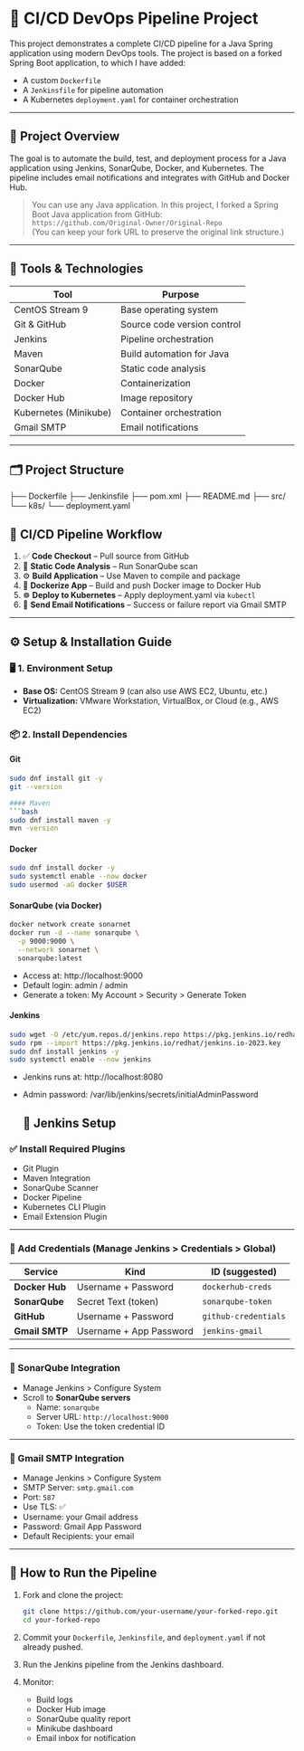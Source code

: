 # 🚀 CI/CD DevOps Pipeline Project

This project demonstrates a complete CI/CD pipeline for a Java Spring application using modern DevOps tools. The project is based on a forked Spring Boot application, to which I have added:

- A custom `Dockerfile`
- A `Jenkinsfile` for pipeline automation
- A Kubernetes `deployment.yaml` for container orchestration

---

## 📌 Project Overview

The goal is to automate the build, test, and deployment process for a Java application using Jenkins, SonarQube, Docker, and Kubernetes. The pipeline includes email notifications and integrates with GitHub and Docker Hub.

> You can use any Java application. In this project, I forked a Spring Boot Java application from GitHub:  
> `https://github.com/Original-Owner/Original-Repo`  
> (You can keep your fork URL to preserve the original link structure.)

---

## 🧰 Tools & Technologies

| Tool           | Purpose                              |
|----------------|--------------------------------------|
| CentOS Stream 9 | Base operating system                |
| Git & GitHub   | Source code version control          |
| Jenkins        | Pipeline orchestration               |
| Maven          | Build automation for Java            |
| SonarQube      | Static code analysis                 |
| Docker         | Containerization                     |
| Docker Hub     | Image repository                     |
| Kubernetes (Minikube) | Container orchestration        |
| Gmail SMTP     | Email notifications                  |

---

## 🗂️ Project Structure

├── Dockerfile ├── Jenkinsfile ├── pom.xml ├── README.md ├── src/ └── k8s/ └── deployment.yaml

## 🔄 CI/CD Pipeline Workflow

1. ✅ **Code Checkout** – Pull source from GitHub
2. 🧪 **Static Code Analysis** – Run SonarQube scan
3. ⚙️ **Build Application** – Use Maven to compile and package
4. 🐳 **Dockerize App** – Build and push Docker image to Docker Hub
5. ☸️ **Deploy to Kubernetes** – Apply deployment.yaml via `kubectl`
6. 📧 **Send Email Notifications** – Success or failure report via Gmail SMTP

---

## ⚙️ Setup & Installation Guide

### 🖥️ 1. Environment Setup

- **Base OS:** CentOS Stream 9 (can also use AWS EC2, Ubuntu, etc.)
- **Virtualization:** VMware Workstation, VirtualBox, or Cloud (e.g., AWS EC2)

### 📦 2. Install Dependencies

#### Git
```bash
sudo dnf install git -y
git --version

#### Maven
```bash
sudo dnf install maven -y
mvn -version
```

#### Docker
```bash
sudo dnf install docker -y
sudo systemctl enable --now docker
sudo usermod -aG docker $USER
```

#### SonarQube (via Docker)
```bash
docker network create sonarnet
docker run -d --name sonarqube \
  -p 9000:9000 \
  --network sonarnet \
  sonarqube:latest
```
- Access at: http://localhost:9000
- Default login: admin / admin
- Generate a token: My Account > Security > Generate Token

#### Jenkins
```bash
sudo wget -O /etc/yum.repos.d/jenkins.repo https://pkg.jenkins.io/redhat/jenkins.repo
sudo rpm --import https://pkg.jenkins.io/redhat/jenkins.io-2023.key
sudo dnf install jenkins -y
sudo systemctl enable --now jenkins
```
- Jenkins runs at: http://localhost:8080
- Admin password: /var/lib/jenkins/secrets/initialAdminPassword

  ## 🔌 Jenkins Setup

### ✅ Install Required Plugins

- Git Plugin  
- Maven Integration  
- SonarQube Scanner  
- Docker Pipeline  
- Kubernetes CLI Plugin  
- Email Extension Plugin  

---

### 🔐 Add Credentials (Manage Jenkins > Credentials > Global)

| Service      | Kind                  | ID (suggested)       |
|--------------|-----------------------|----------------------|
| **Docker Hub**  | Username + Password     | `dockerhub-creds`    |
| **SonarQube**   | Secret Text (token)     | `sonarqube-token`    |
| **GitHub**      | Username + Password     | `github-credentials` |
| **Gmail SMTP**  | Username + App Password | `jenkins-gmail`      |

---

### 🔧 SonarQube Integration

- Manage Jenkins > Configure System  
- Scroll to **SonarQube servers**
  - Name: `sonarqube`
  - Server URL: `http://localhost:9000`
  - Token: Use the token credential ID

---

### 📩 Gmail SMTP Integration

- Manage Jenkins > Configure System  
- SMTP Server: `smtp.gmail.com`  
- Port: `587`  
- Use TLS: ✅  
- Username: your Gmail address  
- Password: Gmail App Password  
- Default Recipients: your email

---

## 🚀 How to Run the Pipeline

1. Fork and clone the project:
    ```bash
    git clone https://github.com/your-username/your-forked-repo.git
    cd your-forked-repo
    ```

2. Commit your `Dockerfile`, `Jenkinsfile`, and `deployment.yaml` if not already pushed.

3. Run the Jenkins pipeline from the Jenkins dashboard.

4. Monitor:
   - Build logs  
   - Docker Hub image  
   - SonarQube quality report  
   - Minikube dashboard  
   - Email inbox for notification
